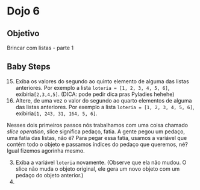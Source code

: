 # Dojo 6

## Objetivo
Brincar com listas - parte 1


## Baby Steps

15. Exiba os valores do segundo ao quinto elemento de alguma das listas anteriores. Por exemplo a lista ```loteria = [1, 2, 3, 4, 5, 6]```, exibiria```[2,3,4,5]```. (DICA: pode pedir dica pras Pyladies hehehe)
16. Altere, de uma vez o valor do segundo ao quarto elementos de alguma das listas anteriores. Por exemplo a lista ```loteria = [1, 2, 3, 4, 5, 6]```, exibiria```[1, 243, 31, 164, 5, 6]```.

Nesses dois primeiros passos nós trabalhamos com uma coisa chamado *slice operation*, slice significa pedaço, fatia. A gente pegou um pedaço, uma fatia das listas, não é?
Para pegar essa fatia, usamos a variável que contém todo o objeto e passamos índices do pedaço que queremos, né? Igual fizemos agorinha mesmo.

3. Exiba a variável ```loteria``` novamente. (Observe que ela não mudou. O slice não muda o objeto original, ele gera um novo objeto com um pedaço do objeto anterior.)
4.  


